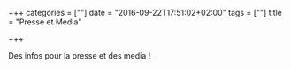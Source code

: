 +++
categories = [""]
date = "2016-09-22T17:51:02+02:00"
tags = [""]
title = "Presse et Media"

+++

Des infos pour la presse et des media !
